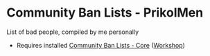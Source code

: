 # Community Ban Lists - PrikolMen
List of bad people, compiled by me personally
- Requires installed [Community Ban Lists - Core](https://github.com/Pika-Software/gmod_community_ban_lists) ([Workshop](https://steamcommunity.com/sharedfiles/filedetails/?id=2878187032))
